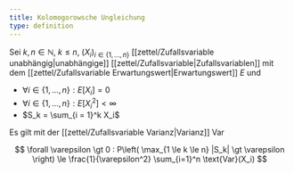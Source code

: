 ```yaml
---
title: Kolomogorowsche Ungleichung
type: definition
---
```


Sei $k, n \in \mathbb{N}$, $k \le n$, $(X_i)_{i \in \{ 1, \dots, n \}}$ [[zettel/Zufallsvariable unabhängig|unabhängige]] [[zettel/Zufallsvariable|Zufallsvariablen]] mit dem [[zettel/Zufallsvariable Erwartungswert|Erwartungswert]] $E$ und
- $\forall i \in \{ 1, \dots, n \} : E[X_i] = 0$
- $\forall i \in \{ 1, \dots, n \} : E[X_i^2] \lt \infty$
- $S_k = \sum_{i = 1}^k X_i$

Es gilt mit der [[zettel/Zufallsvariable Varianz|Varianz]] $\text{Var}$

$$
	\forall \varepsilon \gt 0 : P\left( \max_{1 \le k \le n} |S_k| \gt \varepsilon \right) \le \frac{1}{\varepsilon^2} \sum_{i=1}^n \text{Var}(X_i)
$$